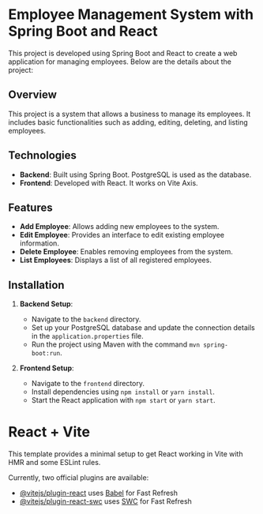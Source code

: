 # Employee Management System with Spring Boot and React

This project is developed using Spring Boot and React to create a web application for managing employees. Below are the details about the project:

## Overview

This project is a system that allows a business to manage its employees. It includes basic functionalities such as adding, editing, deleting, and listing employees.

## Technologies

- **Backend**: Built using Spring Boot. PostgreSQL is used as the database.
- **Frontend**: Developed with React. It works on Vite Axis.

## Features

- **Add Employee**: Allows adding new employees to the system.
- **Edit Employee**: Provides an interface to edit existing employee information.
- **Delete Employee**: Enables removing employees from the system.
- **List Employees**: Displays a list of all registered employees.

## Installation

1. **Backend Setup**:
   - Navigate to the `backend` directory.
   - Set up your PostgreSQL database and update the connection details in the `application.properties` file.
   - Run the project using Maven with the command `mvn spring-boot:run`.

2. **Frontend Setup**:
   - Navigate to the `frontend` directory.
   - Install dependencies using `npm install` or `yarn install`.
   - Start the React application with `npm start` or `yarn start`.
# React + Vite

This template provides a minimal setup to get React working in Vite with HMR and some ESLint rules.

Currently, two official plugins are available:

- [@vitejs/plugin-react](https://github.com/vitejs/vite-plugin-react/blob/main/packages/plugin-react/README.md) uses [Babel](https://babeljs.io/) for Fast Refresh
- [@vitejs/plugin-react-swc](https://github.com/vitejs/vite-plugin-react-swc) uses [SWC](https://swc.rs/) for Fast Refresh

